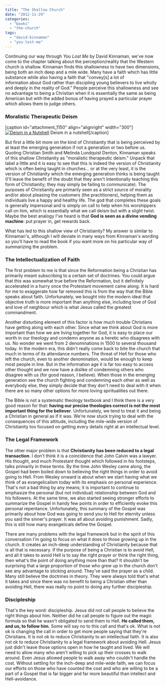 ```yaml
---
title: "The Shallow Church"
date: "2012-11-29"
categories: 
  - "books"
  - "the-church"
tags: 
  - "david-kinnaman"
  - "you-lost-me"
---
```


Continuing our way through _You Lost Me_ by David Kinnaman, we've now come to the chapter talking about the perception/reality that the Western church is shallow. Kinnaman finds this shallowness to have two dimensions, being both an inch deep and a mile wide. Many have a faith which has little substance while also having a faith that "convey\[s\] a lot of information about God rather than discipling young believers to live wholly and deeply in the reality of God." People perceive this shallowness and see no advantage to being a Christian when it is essentially the same as being American but with the added bonus of having prayed a particular prayer which allows them to judge others.

### Moralistic Therapeutic Deism

\[caption id="attachment\_1150" align="alignright" width="300"\][![Deism in a Nutshell](images/Deism-in-a-Nutshell.gif "Deism in a Nutshell")](http://www.anabaptistredux.com/wp-content/uploads/2012/11/Deism-in-a-Nutshell.gif) Deism in a nutshell\[/caption\]

But first a little bit more on the kind of Christianity that is being perceived by at least the emerging generation if not a generation or two before us. Quoting Christian Smith and Melinda Lundquist Denton, Kinnaman speaks of this shallow Christianity as "moralistic therapeutic deism." Unpack that label a little and it is easy to see that this is indeed the version of Christianity which is often being taught in churches... or at the very least, it is the version of Christianity which the emerging generation thinks is being taught (I'll leave the benefit of the doubt that they aren't intentionally teaching this form of Christianity; they may simply be failing to communicate). The purposes of Christianity are primarily seen as a strict source of morality and/or about pleasing the customers (the practitioners), helping them as individuals live a happy and healthy life. The god that completes these goals is generally impersonal and is simply on call to help when his worshippers call on him, which is essentially what we call deism but with a slight twist. Maybe the best analogy I've heard is that **God is seen as a divine vending machine**: put prayer in, get rewards back.

<!--more-->What has led to this shallow view of Christianity? My answer is similar to Kinnaman's, although I will deviate in many ways from Kinnaman's wording so you'll have to read the book if you want more on his particular way of summarizing the problem.

### The Intellectualization of Faith

The first problem to me is that since the Reformation being a Christian has primarily meant subscribing to a certain set of doctrines. You could argue that this was somewhat true before the Reformation, but it definitely accelerated in a hurry once the Protestant movement came along. It is hard for me to exaggerate how far removed this is from the way that the Bible speaks about faith. Unfortunately, we bought into the modern ideal that objective truth is more important than anything else, including love of God and love of neighbour which is what Jesus called the greatest commandment.

Another disturbing element of this factor is how much trouble Christians have getting along with each other. Since what we think about God is more important than how we are living together for God, it is easy to place our worth in our theology and condemn anyone as a heretic who disagrees with us. No wonder we went from 2 denominations in 1500 to several thousand today. In the modern era, this didn't really come back to bite the church that much in terms of its attendance numbers. The threat of Hell for those who left the church, even to another denomination, would be enough to keep most people in line. But in the information age it is far too easy to access other thought and we now have a dislike of condemning others who disagree with us (for good reason, I believe). When those in the emerging generation see the church fighting and condemning each other as well as everybody else, they simply decide that they don't need to deal with it when there are so many other options for more loving spiritualities out there.

The Bible is not a systematic theology textbook and I think there is a very good reason for that: **having our precise theologies correct is not the most important thing for the believer**. Unfortunately, we tend to treat it and being a Christian in general as if it was. We're now stuck trying to deal with the consequences of this attitude, including the mile-wide version of Christianity too focused on getting every details right at an intellectual level.

### The Legal Framework

The other major problem is that **Christianity has been reduced to a legal transaction**. I don't think it is a coincidence that John Calvin was a lawyer. His thought, and much Protestant thought which followed in his footsteps, talks primarily in these terms. By the time John Wesley came along, the Gospel had been boiled down to believing the right things in order to avoid going to Hell. From Wesley onward is about when we start having what we think of as evangelicalism today with its emphasis on personal experience. That's not a bad thing by any means; it is important to continue to emphasize the personal (but not individual) relationship between God and his followers. At the same time, we also started seeing stronger efforts to summarize the Gospel in handy few points in order to efficiently evoke this personal repentance. Unfortunately, this summary of the Gospel was primarily about how God was going to send you to Hell for eternity unless you said the sinner's prayer. It was all about avoiding punishment. Sadly, this is still how many evangelicals define the Gospel.

There are many problems with the legal framework but in the spirit of this conversation I'm going to focus on what it does to those growing up in the church. It creates an inch-deep understanding of Christianity because that is all that is necessary. If the purpose of being a Christian is to avoid Hell, and all it takes to avoid Hell is to say the right prayer or think the right thing, then what's the point of doing anything more than that? It shouldn't be surprising that a large proportion of those who grew up in the church don't see any advantage to sticking around. They've said the prayer as a child. Many still believe the doctrines in theory. They were always told that's what it takes and since there was no benefit to being a Christian other than avoiding Hell, there was really no point to doing any further discipleship.

### Discipleship

That's the key word: discipleship. Jesus did not call people to believe the right things about him. Neither did he call people to figure out the magic formula so that he wasn't obligated to send them to Hell. **He called them, and us, to follow him**. Some will say no to this call and that's ok. What is not ok is changing the call in order to get more people saying that they're Christians. It is not ok to reduce Christianity to an intellectual faith. It is also not ok to reduce Christianity to a legal framework about avoiding Hell. Jesus just didn't leave those options open in how he taught and lived. We will need to allow many who aren't willing to pick up their crosses to walk around. Even Jesus allowed people to walk away who couldn't handle the cost. Without settling for the inch-deep and mile-wide faith, we can focus our efforts on those who have counted the cost and who are willing to be a part of a Gospel that is far bigger and far more beautiful than intellect and Hell-avoidance.
